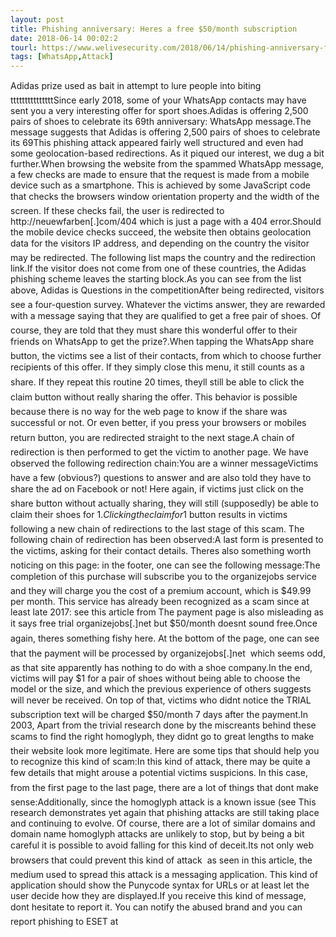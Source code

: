```yaml
---
layout: post
title: Phishing anniversary: Heres a free $50/month subscription
date: 2018-06-14 00:02:2
tourl: https://www.welivesecurity.com/2018/06/14/phishing-anniversary-free-50-month-subscription/
tags: [WhatsApp,Attack]
---
```

Adidas prize used as bait in attempt to lure people into biting tttttttttttttttSince early 2018, some of your WhatsApp contacts may have sent you a very interesting offer for sport shoes.Adidas is offering 2,500 pairs of shoes to celebrate its 69th anniversary: WhatsApp message.The message suggests that Adidas is offering 2,500 pairs of shoes to celebrate its 69This phishing attack appeared fairly well structured and even had some geolocation-based redirections. As it piqued our interest, we dug a bit further.When browsing the website from the spammed WhatsApp message, a few checks are made to ensure that the request is made from a mobile device such as a smartphone. This is achieved by some JavaScript code that checks the browsers window orientation property and the width of the screen. If these checks fail, the user is redirected to http://neuewfarben[.]com/404 which is just a page with a 404 error.Should the mobile device checks succeed, the website then obtains geolocation data for the visitors IP address, and depending on the country the visitor may be redirected. The following list maps the country and the redirection link.If the visitor does not come from one of these countries, the Adidas phishing scheme leaves the starting block.As you can see from the list above, Adidas is Questions in the competitionAfter being redirected, visitors see a four-question survey. Whatever the victims answer, they are rewarded with a message saying that they are qualified to get a free pair of shoes. Of course, they are told that they must share this wonderful offer to their friends on WhatsApp to get the prize?.When tapping the WhatsApp share button, the victims see a list of their contacts, from which to choose further recipients of this offer. If they simply close this menu, it still counts as a share. If they repeat this routine 20 times, theyll still be able to click the claim button without really sharing the offer. This behavior is possible because there is no way for the web page to know if the share was successful or not. Or even better, if you press your browsers or mobiles return button, you are redirected straight to the next stage.A chain of redirection is then performed to get the victim to another page. We have observed the following redirection chain:You are a winner messageVictims have a few (obvious?) questions to answer and are also told they have to share the ad on Facebook or not! Here again, if victims just click on the share button without actually sharing, they will still (supposedly) be able to claim their shoes for $1.Clicking the claim for 1$ button results in victims following a new chain of redirections to the last stage of this scam. The following chain of redirection has been observed:A last form is presented to the victims, asking for their contact details. Theres also something worth noticing on this page: in the footer, one can see the following message:The completion of this purchase will subscribe you to the organizejobs service and they will charge you the cost of a premium account, which is $49.99 per month. This service has already been recognized as a scam since at least late 2017: see this article from The payment page is also misleading as it says free trial organizejobs[.]net but $50/month doesnt sound free.Once again, theres something fishy here. At the bottom of the page, one can see that the payment will be processed by organizejobs[.]net  which seems odd, as that site apparently has nothing to do with a shoe company.In the end, victims will pay $1 for a pair of shoes without being able to choose the model or the size, and which the previous experience of others suggests will never be received. On top of that, victims who didnt notice the TRIAL subscription text will be charged $50/month 7 days after the payment.In 2003, Apart from the trivial research done by the miscreants behind these scams to find the right homoglyph, they didnt go to great lengths to make their website look more legitimate. Here are some tips that should help you to recognize this kind of scam:In this kind of attack, there may be quite a few details that might arouse a potential victims suspicions. In this case, from the first page to the last page, there are a lot of things that dont make sense:Additionally, since the homoglyph attack is a known issue (see This research demonstrates yet again that phishing attacks are still taking place and continuing to evolve. Of course, there are a lot of similar domains and domain name homoglyph attacks are unlikely to stop, but by being a bit careful it is possible to avoid falling for this kind of deceit.Its not only web browsers that could prevent this kind of attack  as seen in this article, the medium used to spread this attack is a messaging application. This kind of application should show the Punycode syntax for URLs or at least let the user decide how they are displayed.If you receive this kind of message, dont hesitate to report it. You can notify the abused brand and you can report phishing to ESET at 